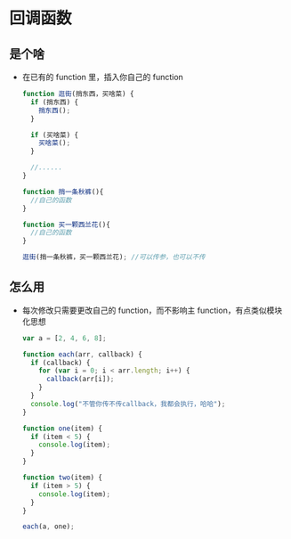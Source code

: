 # 回调函数

## 是个啥

- 在已有的 function 里，插入你自己的 function

  ```js
  function 逛街(捎东西，买啥菜) {
    if (捎东西) {
      捎东西();
    }

    if (买啥菜) {
      买啥菜();
    }

    //......
  }

  function 捎一条秋裤(){
    //自己的函数
  }

  function 买一颗西兰花(){
    //自己的函数
  }

  逛街(捎一条秋裤，买一颗西兰花); //可以传参，也可以不传
  ```

## 怎么用

- 每次修改只需要更改自己的 function，而不影响主 function，有点类似模块化思想

  ```js
  var a = [2, 4, 6, 8];

  function each(arr, callback) {
    if (callback) {
      for (var i = 0; i < arr.length; i++) {
        callback(arr[i]);
      }
    }
    console.log("不管你传不传callback，我都会执行，哈哈");
  }

  function one(item) {
    if (item < 5) {
      console.log(item);
    }
  }

  function two(item) {
    if (item > 5) {
      console.log(item);
    }
  }

  each(a, one);
  ```
